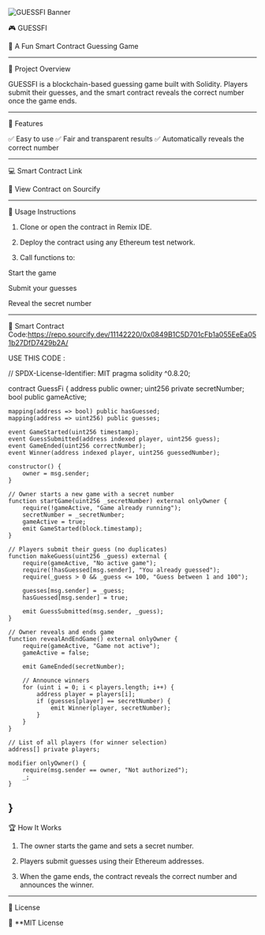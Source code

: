 ![GUESSFI Banner](https://share.google/PpybfjC7CHpbysWZE)

🎮 GUESSFI

🔢 A Fun Smart Contract Guessing Game


---

🧩 Project Overview

GUESSFI is a blockchain-based guessing game built with Solidity.
Players submit their guesses, and the smart contract reveals the correct number once the game ends.


---

🚀 Features

✅ Easy to use
✅ Fair and transparent results
✅ Automatically reveals the correct number


---

💻 Smart Contract Link

🔗 View Contract on Sourcify


---

🧠 Usage Instructions

1. Clone or open the contract in Remix IDE.


2. Deploy the contract using any Ethereum test network.


3. Call functions to:

Start the game

Submit your guesses

Reveal the secret number





---

🧱 Smart Contract Code:https://repo.sourcify.dev/11142220/0x0849B1C5D701cFb1a055EeEa051b27DfD7429b2A/



USE THIS CODE :

// SPDX-License-Identifier: MIT
pragma solidity ^0.8.20;

contract GuessFi {
    address public owner;
    uint256 private secretNumber;
    bool public gameActive;

    mapping(address => bool) public hasGuessed;
    mapping(address => uint256) public guesses;

    event GameStarted(uint256 timestamp);
    event GuessSubmitted(address indexed player, uint256 guess);
    event GameEnded(uint256 correctNumber);
    event Winner(address indexed player, uint256 guessedNumber);

    constructor() {
        owner = msg.sender;
    }

    // Owner starts a new game with a secret number
    function startGame(uint256 _secretNumber) external onlyOwner {
        require(!gameActive, "Game already running");
        secretNumber = _secretNumber;
        gameActive = true;
        emit GameStarted(block.timestamp);
    }

    // Players submit their guess (no duplicates)
    function makeGuess(uint256 _guess) external {
        require(gameActive, "No active game");
        require(!hasGuessed[msg.sender], "You already guessed");
        require(_guess > 0 && _guess <= 100, "Guess between 1 and 100");

        guesses[msg.sender] = _guess;
        hasGuessed[msg.sender] = true;

        emit GuessSubmitted(msg.sender, _guess);
    }

    // Owner reveals and ends game
    function revealAndEndGame() external onlyOwner {
        require(gameActive, "Game not active");
        gameActive = false;

        emit GameEnded(secretNumber);

        // Announce winners
        for (uint i = 0; i < players.length; i++) {
            address player = players[i];
            if (guesses[player] == secretNumber) {
                emit Winner(player, secretNumber);
            }
        }
    }

    // List of all players (for winner selection)
    address[] private players;

    modifier onlyOwner() {
        require(msg.sender == owner, "Not authorized");
        _;
    }
}
---

🏆 How It Works

1. The owner starts the game and sets a secret number.


2. Players submit guesses using their Ethereum addresses.


3. When the game ends, the contract reveals the correct number and announces the winner.




---

📜 License

🪪 **MIT License
